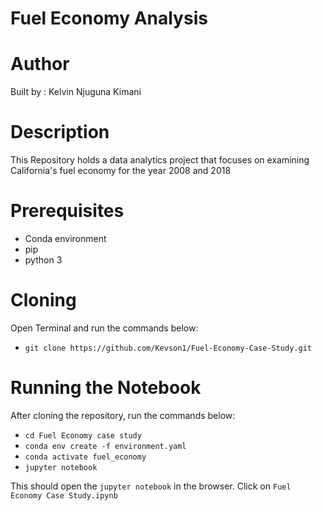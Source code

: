 # Fuel Economy Analysis

# Author
Built by : Kelvin Njuguna Kimani
#
# Description
This Repository holds a data analytics project that focuses on examining California's fuel economy for the year 2008 and 2018


#
# Prerequisites
- Conda environment
- pip
- python 3
#
# Cloning
Open Terminal and run the commands below:

- `git clone https://github.com/Kevson1/Fuel-Economy-Case-Study.git`
#
# Running the Notebook
After cloning the repository, run the commands below:
- `cd Fuel Economy case study`
- `conda env create -f environment.yaml`
- `conda activate fuel_economy`
- `jupyter notebook`

This should open the `jupyter notebook` in the browser. Click on `Fuel Economy Case Study.ipynb`
